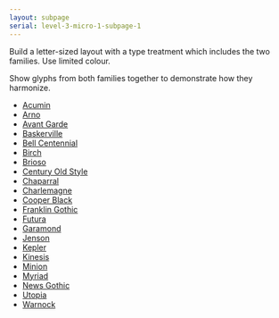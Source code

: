 ```yaml
---
layout: subpage
serial: level-3-micro-1-subpage-1
---
```

Build a letter-sized layout with a type treatment which includes the two families. Use limited colour.

Show glyphs from both families together to demonstrate how they harmonize.

<ul class="hasBullets">
	<li><a href="https://fonts.adobe.com/fonts/acumin" target="_blank" title="Acumin">Acumin</a></li>
	<li><a href="https://fonts.adobe.com/fonts/arno" target="_blank" title="Arno">Arno</a></li>
	<li><a href="https://fonts.adobe.com/fonts/itc-avant-garde-gothic" target="_blank" title="Avant Garde">Avant Garde</a></li>
	<li><a href="https://fonts.adobe.com/fonts/baskerville" target="_blank" title="Baskerville">Baskerville</a></li>
	<li><a href="https://fonts.adobe.com/fonts/bell-centennial-std" target="_blank" title="Bell Centennial">Bell Centennial</a></li>
	<li><a href="https://fonts.adobe.com/fonts/birch" target="_blank" title="Birch">Birch</a></li>
	<li><a href="https://fonts.adobe.com/fonts/brioso" target="_blank" title="Brioso">Brioso</a></li>
	<li><a href="https://fonts.adobe.com/fonts/century-old-style" target="_blank" title="Century Old Style">Century Old Style</a></li>
	<li><a href="https://fonts.adobe.com/fonts/chaparral" target="_blank" title="Chaparral">Chaparral</a></li>
	<li><a href="https://fonts.adobe.com/fonts/charlemagne" target="_blank" title="Charlemagne">Charlemagne</a></li>
	<li><a href="https://fonts.adobe.com/fonts/cooper-black" target="_blank" title="Cooper Black">Cooper Black</a></li>
	<li><a href="https://fonts.adobe.com/fonts/franklin-gothic-urw" target="_blank" title="Franklin Gothic">Franklin Gothic</a></li>
	<li><a href="https://fonts.adobe.com/fonts/futura-pt" target="_blank" title="Futura">Futura</a></li>
	<li><a href="https://fonts.adobe.com/fonts/garamond-premier" target="_blank" title="Garamond">Garamond</a></li>
	<li><a href="https://fonts.adobe.com/fonts/adobe-jenson" target="_blank" title="Jenson">Jenson</a></li>
	<li><a href="https://fonts.adobe.com/fonts/kepler" target="_blank" title="Kepler">Kepler</a></li>
	<li><a href="https://fonts.adobe.com/fonts/kinesis" target="_blank" title="Kinesis">Kinesis</a></li>
	<li><a href="https://fonts.adobe.com/fonts/minion" target="_blank" title="Minion">Minion</a></li>
	<li><a href="https://fonts.adobe.com/fonts/myriad" target="_blank" title="Myriad">Myriad</a></li>
	<li><a href="https://fonts.adobe.com/fonts/news-gothic" target="_blank" title="News Gothic">News Gothic</a></li>
	<li><a href="https://fonts.adobe.com/fonts/utopia" target="_blank" title="Utopia">Utopia</a></li>
	<li><a href="https://fonts.adobe.com/fonts/warnock" target="_blank" title="Warnock">Warnock</a></li>
</ul>
